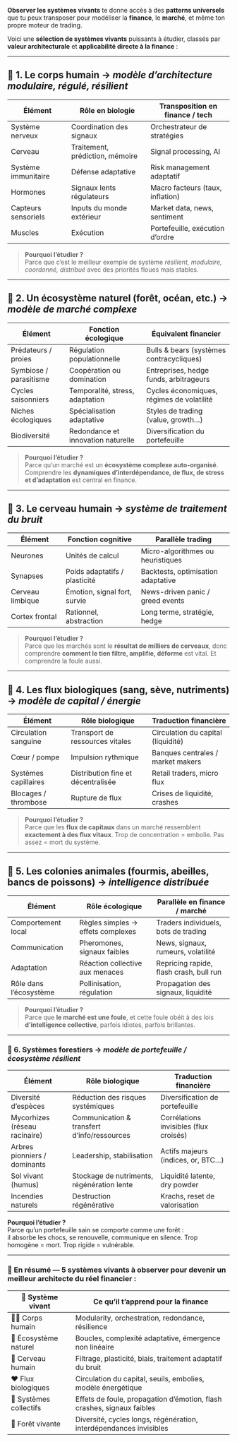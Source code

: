 **Observer les systèmes vivants** te donne accès à des **patterns universels** que tu peux transposer pour modéliser la **finance**, le **marché**, et même ton propre moteur de trading.

Voici une **sélection de systèmes vivants** puissants à étudier, classés par **valeur architecturale** et **applicabilité directe à la finance** :

---
## 🧬 1. **Le corps humain** → _modèle d’architecture modulaire, régulé, résilient_

| Élément             | Rôle en biologie                | Transposition en finance / tech  |
| ------------------- | ------------------------------- | -------------------------------- |
| Système nerveux     | Coordination des signaux        | Orchestrateur de stratégies      |
| Cerveau             | Traitement, prédiction, mémoire | Signal processing, AI            |
| Système immunitaire | Défense adaptative              | Risk management adaptatif        |
| Hormones            | Signaux lents régulateurs       | Macro facteurs (taux, inflation) |
| Capteurs sensoriels | Inputs du monde extérieur       | Market data, news, sentiment     |
| Muscles             | Exécution                       | Portefeuille, exécution d’ordre  |

> **Pourquoi l’étudier ?**  
> Parce que c’est le meilleur exemple de système _résilient, modulaire, coordonné, distribué_ avec des priorités floues mais stables.

---
## 🌿 2. **Un écosystème naturel** (forêt, océan, etc.) → _modèle de marché complexe_

| Élément                | Fonction écologique                | Équivalent financier                      |
| ---------------------- | ---------------------------------- | ----------------------------------------- |
| Prédateurs / proies    | Régulation populationnelle         | Bulls & bears (systèmes contracycliques)  |
| Symbiose / parasitisme | Coopération ou domination          | Entreprises, hedge funds, arbitrageurs    |
| Cycles saisonniers     | Temporalité, stress, adaptation    | Cycles économiques, régimes de volatilité |
| Niches écologiques     | Spécialisation adaptative          | Styles de trading (value, growth…)        |
| Biodiversité           | Redondance et innovation naturelle | Diversification du portefeuille           |

> **Pourquoi l’étudier ?**  
> Parce qu’un marché est un **écosystème complexe auto-organisé**. Comprendre les **dynamiques d’interdépendance, de flux, de stress et d’adaptation** est central en finance.

---
## 🧠 3. **Le cerveau humain** → _système de traitement du bruit_

|Élément|Fonction cognitive|Parallèle trading|
|---|---|---|
|Neurones|Unités de calcul|Micro-algorithmes ou heuristiques|
|Synapses|Poids adaptatifs / plasticité|Backtests, optimisation adaptative|
|Cerveau limbique|Émotion, signal fort, survie|News-driven panic / greed events|
|Cortex frontal|Rationnel, abstraction|Long terme, stratégie, hedge|

> **Pourquoi l’étudier ?**  
> Parce que les marchés sont le **résultat de milliers de cerveaux**, donc comprendre **comment le tien filtre, amplifie, déforme** est vital. Et comprendre la foule aussi.

---
## 🔁 4. **Les flux biologiques** (sang, sève, nutriments) → _modèle de capital / énergie_

|Élément|Rôle biologique|Traduction financière|
|---|---|---|
|Circulation sanguine|Transport de ressources vitales|Circulation du capital (liquidité)|
|Cœur / pompe|Impulsion rythmique|Banques centrales / market makers|
|Systèmes capillaires|Distribution fine et décentralisée|Retail traders, micro flux|
|Blocages / thrombose|Rupture de flux|Crises de liquidité, crashes|

> **Pourquoi l’étudier ?**  
> Parce que les **flux de capitaux** dans un marché ressemblent **exactement à des flux vitaux**. Trop de concentration = embolie. Pas assez = mort du système.

---
## 🐝 5. **Les colonies animales (fourmis, abeilles, bancs de poissons)** → _intelligence distribuée_

|Élément|Rôle écologique|Parallèle en finance / marché|
|---|---|---|
|Comportement local|Règles simples → effets complexes|Traders individuels, bots de trading|
|Communication|Pheromones, signaux faibles|News, signaux, rumeurs, volatilité|
|Adaptation|Réaction collective aux menaces|Repricing rapide, flash crash, bull run|
|Rôle dans l’écosystème|Pollinisation, régulation|Propagation des signaux, liquidité|

> **Pourquoi l’étudier ?**  
> Parce que **le marché est une foule**, et cette foule obéit à des lois **d’intelligence collective**, parfois idiotes, parfois brillantes.

---
### 🔷 6. **Systèmes forestiers** → _modèle de portefeuille / écosystème résilient_

| Élément                       | Rôle biologique                             | Traduction financière                  |
| ----------------------------- | ------------------------------------------- | -------------------------------------- |
| Diversité d’espèces           | Réduction des risques systémiques           | Diversification de portefeuille        |
| Mycorhizes (réseau racinaire) | Communication & transfert d’info/ressources | Corrélations invisibles (flux croisés) |
| Arbres pionniers / dominants  | Leadership, stabilisation                   | Actifs majeurs (indices, or, BTC…)     |
| Sol vivant (humus)            | Stockage de nutriments, régénération lente  | Liquidité latente, dry powder          |
| Incendies naturels            | Destruction régénérative                    | Krachs, reset de valorisation          |

**Pourquoi l’étudier ?**  
Parce qu’un portefeuille sain se comporte comme une forêt :  
il absorbe les chocs, se renouvelle, communique en silence. Trop homogène = mort. Trop rigide = vulnérable.

---
### 🧠 En résumé — **5 systèmes vivants à observer pour devenir un meilleur architecte du réel financier** :

| 🧬 **Système vivant**  | **Ce qu’il t’apprend pour la finance**                                 |
| ---------------------- | ---------------------------------------------------------------------- |
| 🧍‍♂️ Corps humain     | Modularity, orchestration, redondance, résilience                      |
| 🌿 Écosystème naturel  | Boucles, complexité adaptative, émergence non linéaire                 |
| 🧠 Cerveau humain      | Filtrage, plasticité, biais, traitement adaptatif du bruit             |
| ❤️ Flux biologiques    | Circulation du capital, seuils, embolies, modèle énergétique           |
| 🐜 Systèmes collectifs | Effets de foule, propagation d’émotion, flash crashes, signaux faibles |
| 🌳 Forêt vivante       | Diversité, cycles longs, régénération, interdépendances invisibles     |
